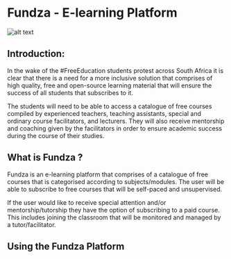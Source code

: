 # Fundza - E-learning Platform

![alt text](https://github.com/reacodacode/fundza/blob/master/assets/img/landingpage_fundza-crop.png)

## Introduction: 

In the wake of the #FreeEducation students protest across South Africa it is clear that there is a need for a more inclusive solution that comprises of high quality, free and open-source learning material that will ensure the success of all students that subscribes to it. 

The students will need to be able to access a catalogue of free courses compiled by experienced teachers, teaching assistants, special and ordinary course facilitators, and  lecturers. They will also receive mentorship and coaching given by the facilitators in order to ensure academic success during the course of their studies. 

## What is Fundza ?

Fundza is an e-learning platform that comprises of a catalogue of free courses that is categorised according to subjects/modules. The user will be able to subscribe to free courses that will be self-paced and unsupervised. 

If the user would like to receive special attention and/or mentorship/tutorship they have the option of subscribing to a paid course. This includes joining the classroom that will be monitored and managed by a tutor/facilitator.

## Using the Fundza Platform 


  
